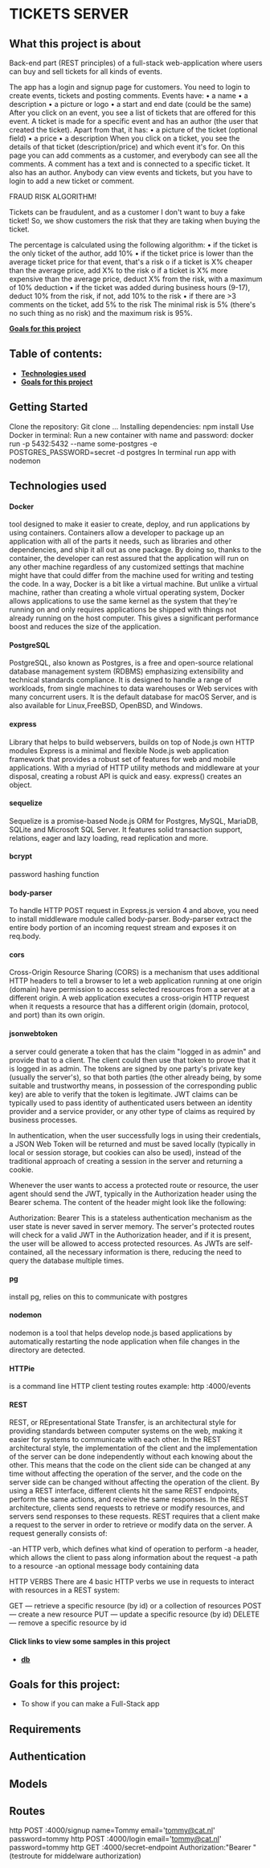 # TICKETS SERVER

## What this project is about

Back-end part (REST principles) of a full-stack web-application where users can buy and sell tickets for all kinds of events. 

The app has a login and signup page for customers. You need to login to create events, tickets and posting comments.
Events have:
•	a name
•	a description
•	a picture or logo
•	a start and end date (could be the same)
After you click on an event, you see a list of tickets that are offered for this event.
A ticket is made for a specific event and has an author (the user that created the ticket). Apart from that, it has:
•	a picture of the ticket (optional field)
•	a price
•	a description
When you click on a ticket, you see the details of that ticket (description/price) and which event it's for. On this page you can add comments as a customer, and everybody can see all the comments.
A comment has a text and is connected to a specific ticket. It also has an author.
Anybody can view events and tickets, but you have to login to add a new ticket or comment.

FRAUD RISK ALGORITHM!

Tickets can be fraudulent, and as a customer I don't want to buy a fake ticket! So, we show customers the risk that they are taking when buying the ticket.

The percentage is calculated using the following algorithm:
•	if the ticket is the only ticket of the author, add 10%
•	if the ticket price is lower than the average ticket price for that event, that's a risk
o	if a ticket is X% cheaper than the average price, add X% to the risk
o	if a ticket is X% more expensive than the average price, deduct X% from the risk, with a maximum of 10% deduction
•	if the ticket was added during business hours (9-17), deduct 10% from the risk, if not, add 10% to the risk
•	if there are >3 comments on the ticket, add 5% to the risk
The minimal risk is 5% (there's no such thing as no risk) and the maximum risk is 95%.



 **[Goals for this project](#goals-for-this-project)**

## Table of contents:

- **[Technologies used](#technologies-used)**
- **[Goals for this project](#goals-for-this-project)**


## Getting Started
Clone the repository: Git clone ...
Installing dependencies: npm install
Use Docker in terminal: 
Run a new container with name and password: docker run -p 5432:5432 --name some-postgres -e POSTGRES_PASSWORD=secret -d postgres
In terminal run app with nodemon

## Technologies used

#### Docker
tool designed to make it easier to create, deploy, and run applications by using containers. Containers allow a developer to package up an application with all of the parts it needs, such as libraries and other dependencies, and ship it all out as one package. By doing so, thanks to the container, the developer can rest assured that the application will run on any other machine regardless of any customized settings that machine might have that could differ from the machine used for writing and testing the code.
In a way, Docker is a bit like a virtual machine. But unlike a virtual machine, rather than creating a whole virtual operating system, Docker allows applications to use the same kernel as the system that they're running on and only requires applications be shipped with things not already running on the host computer. This gives a significant performance boost and reduces the size of the application.

#### PostgreSQL
PostgreSQL, also known as Postgres, is a free and open-source relational database management system (RDBMS) emphasizing extensibility and technical standards compliance. It is designed to handle a range of workloads, from single machines to data warehouses or Web services with many concurrent users. It is the default database for macOS Server, and is also available for Linux,FreeBSD, OpenBSD, and Windows.

#### express
Library that helps to build webservers, builds on top of Node.js own HTTP modules
Express is a minimal and flexible Node.js web application framework that provides a robust set of features for web and mobile applications. With a myriad of HTTP utility methods and middleware at your disposal, creating a robust API is quick and easy.
express() creates an object.



#### sequelize
Sequelize is a promise-based Node.js ORM for Postgres, MySQL, MariaDB, SQLite and Microsoft SQL Server. It features solid transaction support, relations, eager and lazy loading, read replication and more.

#### bcrypt
password hashing function

#### body-parser
To handle HTTP POST request in Express.js version 4 and above, you need to install middleware module called body-parser.
Body-parser extract the entire body portion of an incoming request stream and exposes it on req.body.

#### cors
Cross-Origin Resource Sharing (CORS) is a mechanism that uses additional HTTP headers to tell a browser to let a web application running at one origin (domain) have permission to access selected resources from a server at a different origin. A web application executes a cross-origin HTTP request when it requests a resource that has a different origin (domain, protocol, and port) than its own origin.

#### jsonwebtoken
a server could generate a token that has the claim "logged in as admin" and provide that to a client. The client could then use that token to prove that it is logged in as admin. The tokens are signed by one party's private key (usually the server's), so that both parties (the other already being, by some suitable and trustworthy means, in possession of the corresponding public key) are able to verify that the token is legitimate.
JWT claims can be typically used to pass identity of authenticated users between an identity provider and a service provider, or any other type of claims as required by business processes.

In authentication, when the user successfully logs in using their credentials, a JSON Web Token will be returned and must be saved locally (typically in local or session storage, but cookies can also be used), instead of the traditional approach of creating a session in the server and returning a cookie.

Whenever the user wants to access a protected route or resource, the user agent should send the JWT, typically in the Authorization header using the Bearer schema. The content of the header might look like the following:

Authorization: Bearer 
This is a stateless authentication mechanism as the user state is never saved in server memory. The server's protected routes will check for a valid JWT in the Authorization header, and if it is present, the user will be allowed to access protected resources. As JWTs are self-contained, all the necessary information is there, reducing the need to query the database multiple times.

#### pg
install pg, relies on this to communicate with postgres


#### nodemon
nodemon is a tool that helps develop node.js based applications by automatically restarting the node application when file changes in the directory are detected.

#### HTTPie
is a command line HTTP client
testing routes example: http :4000/events

#### REST
REST, or REpresentational State Transfer, is an architectural style for providing standards between computer systems on the web, making it easier for systems to communicate with each other. 
In the REST architectural style, the implementation of the client and the implementation of the server can be done independently without each knowing about the other. This means that the code on the client side can be changed at any time without affecting the operation of the server, and the code on the server side can be changed without affecting the operation of the client.
By using a REST interface, different clients hit the same REST endpoints, perform the same actions, and receive the same responses.
In the REST architecture, clients send requests to retrieve or modify resources, and servers send responses to these requests.
REST requires that a client make a request to the server in order to retrieve or modify data on the server. A request generally consists of:

-an HTTP verb, which defines what kind of operation to perform
-a header, which allows the client to pass along information about the request
-a path to a resource
-an optional message body containing data

HTTP VERBS
There are 4 basic HTTP verbs we use in requests to interact with resources in a REST system:

GET — retrieve a specific resource (by id) or a collection of resources
POST — create a new resource
PUT — update a specific resource (by id)
DELETE — remove a specific resource by id

#### Click links to view some samples in this project

- **[db](./db.js)**  

 

## Goals for this project:

- To show if you can make a Full-Stack app


## Requirements


## Authentication

## Models


## Routes
http POST :4000/signup name=Tommy email='tommy@cat.nl' password=tommy
http POST :4000/login email='tommy@cat.nl' password=tommy
http GET :4000/secret-endpoint Authorization:"Bearer <token>" (testroute for middelware authorization)

